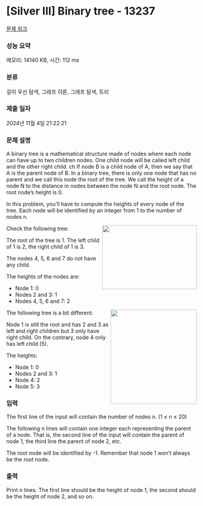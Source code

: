 # [Silver III] Binary tree - 13237 

[문제 링크](https://www.acmicpc.net/problem/13237) 

### 성능 요약

메모리: 14140 KB, 시간: 112 ms

### 분류

깊이 우선 탐색, 그래프 이론, 그래프 탐색, 트리

### 제출 일자

2024년 11월 4일 21:22:21

### 문제 설명

<p>A binary tree is a mathematical structure made of nodes where each node can have up to two children nodes. One child node will be called left child and the other right child. ch If node B is a child node of A, then we say that A is the parent node of B. In a binary tree, there is only one node that has no parent and we call this node the root of the tree. We call the height of a node  N to the distance in nodes between the node N and the root node. The root node’s height is 0.</p>

<p>In this problem, you’ll have to compute the heights of every node of the tree. Each node will be identified by an integer from 1 to the number of nodes n.</p>

<p><img alt="" src="https://onlinejudgeimages.s3-ap-northeast-1.amazonaws.com/problem/13237/1.png" style="float:right; height:169px; width:250px">Check the following tree:</p>

<p>The root of the tree is 1. The left child of 1 is 2, the right child of 1 is 3.</p>

<p>The nodes 4, 5, 6 and 7 do not have any child.</p>

<p>The heights of the nodes are:</p>

<ul>
	<li>Node 1: 0</li>
	<li>Nodes 2 and 3: 1</li>
	<li>Nodes 4, 5, 6 and 7: 2</li>
</ul>

<p><img alt="" src="https://onlinejudgeimages.s3-ap-northeast-1.amazonaws.com/problem/13237/2.png" style="float:right; height:250px; width:228px">The following tree is a bit different:</p>

<p>Node 1 is still the root and has 2 and 3 as left and right children but 3 only have right child. On the contrary, node 4 only has left child (5).</p>

<p>The heights:</p>

<ul>
	<li>Node 1: 0</li>
	<li>Nodes 2 and 3: 1</li>
	<li>Node 4: 2</li>
	<li>Node 5: 3</li>
</ul>

### 입력 

 <p>The first line of the input will contain the number of nodes n. (1 ≤ n ≤ 20)</p>

<p>The following n lines will contain one integer each representing the parent of a node. That is, the second line of the input will contain the parent of node 1, the third line the parent of node 2, etc.</p>

<p>The root node will be identified by -1. Remember that node 1 won’t always be the root node.</p>

### 출력 

 <p>Print n lines. The first line should be the height of node 1, the second should be the height of node 2, and so on.</p>

